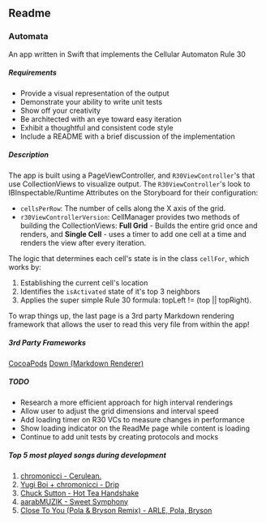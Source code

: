
## Readme
### Automata

An app written in Swift that implements the Cellular Automaton Rule 30


##### Requirements

* Provide a visual representation of the output
* Demonstrate your ability to write unit tests
* Show off your creativity
* Be architected with an eye toward easy iteration
* Exhibit a thoughtful and consistent code style
* Include a README with a brief discussion of the implementation  


##### Description

The app is built using a PageViewController, and `R30ViewController`'s that use CollectionViews to visualize output. The `R30ViewController`'s look to IBInspectable/Runtime Attributes on the Storyboard for their configuration: 
* `cellsPerRow`: The number of cells along the X axis of the grid.
* `r30ViewControllerVersion`: CellManager provides two methods of building the CollectionViews: **Full Grid** - Builds the entire grid once and renders, and **Single Cell** - uses a timer to add one cell at a time and renders the view after every iteration.


The logic that determines each cell's state is in the class `cellFor`, which works by:
1. Establishing the current cell's location
2. Identifies the `isActivated` state of it's top 3 neighbors
3. Applies the super simple Rule 30 formula: topLeft != (top || topRight).


To wrap things up, the last page is a 3rd party Markdown rendering framework that allows the user to read this very file from within the app!


##### 3rd Party Frameworks

[CocoaPods](https://github.com/CocoaPods/CocoaPods)
[Down (Markdown Renderer)](https://github.com/iwasrobbed/Down)


##### TODO

* Research a more efficient approach for high interval renderings
* Allow user to adjust the grid dimensions and interval speed
* Add loading timer on R30 VCs to measure changes in performance
* Show loading indicator on the ReadMe page while content is loading
* Continue to add unit tests by creating protocols and mocks


##### Top 5 most played songs during development

1. [chromonicci - Cerulean.](https://open.spotify.com/track/0ZF9zYpYQ15BLUvisLT2Mm?si=K0QgBnYORAWLKiT1rvsp3w)
2. [Yugi Boi + chromonicci - Drip](https://open.spotify.com/track/1QZkN1OS8bkTAizWZj14DC?si=ktW6rSYTRHaJO3BYJi7Twg)
3. [Chuck Sutton - Hot Tea Handshake](https://open.spotify.com/track/3dikcL9Qrd17J0csbJ7rXa?si=A33IbaMRT1qynIV9u25RXQ)
4. [aarabMUZIK - Sweet Symphony](https://open.spotify.com/track/4OO4NoEUTqrg2VdofxKQUq?si=DZVrRIVhQ9Cp5Vti9jLsTA)
5. [Close To You (Pola & Bryson Remix) - ARLE, Pola, Bryson](https://open.spotify.com/track/2iRnXSYSNDHLyDegMqs3HR?si=AXNNzJwNToiZid5gg306cQ)
